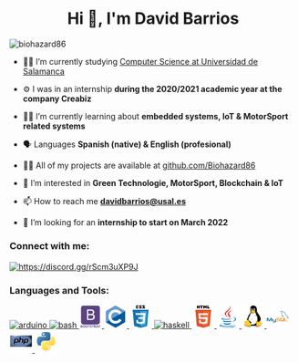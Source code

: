 <h1 align="center">Hi 👋, I'm David Barrios</h1>
<p align="left"> <img src="https://komarev.com/ghpvc/?username=biohazard86&label=Profile%20views&color=0e75b6&style=flat" alt="biohazard86" /> </p>

- 👨‍🎓 I’m currently studying [Computer Science at Universidad de Salamanca](www.usal.es/grado-en-ingenieria-informatica-en-sistemas-de-informacion)

- ⚙️ I was in an internship **during the 2020/2021 academic year at the company Creabiz**

- 👨‍💻 I’m currently learning about **embedded systems, IoT & MotorSport related systems**

- 🗣️ Languages **Spanish (native) & English (profesional)**

- 👨‍💻 All of my projects are available at [github.com/Biohazard86](github.com/Biohazard86)

- 🤔 I’m interested in **Green Technologie, MotorSport, Blockchain & IoT**

- 📫 How to reach me **davidbarrios@usal.es**

- 🤝 I’m looking for an **internship to start on March 2022**

<h3 align="left">Connect with me:</h3>
<p align="left">
<a href="https://discord.gg/https://discord.gg/rScm3uXP9J" target="blank"><img align="center" src="https://raw.githubusercontent.com/rahuldkjain/github-profile-readme-generator/master/src/images/icons/Social/discord.svg" alt="https://discord.gg/rScm3uXP9J" height="30" width="40" /></a>
</p>

<h3 align="left">Languages and Tools:</h3>
<p align="left"> <a href="https://www.arduino.cc/" target="_blank"> <img src="https://cdn.worldvectorlogo.com/logos/arduino-1.svg" alt="arduino" width="40" height="40"/> </a> <a href="https://www.gnu.org/software/bash/" target="_blank"> <img src="https://www.vectorlogo.zone/logos/gnu_bash/gnu_bash-icon.svg" alt="bash" width="40" height="40"/> </a> <a href="https://getbootstrap.com" target="_blank"> <img src="https://raw.githubusercontent.com/devicons/devicon/master/icons/bootstrap/bootstrap-plain-wordmark.svg" alt="bootstrap" width="40" height="40"/> </a> <a href="https://www.cprogramming.com/" target="_blank"> <img src="https://raw.githubusercontent.com/devicons/devicon/master/icons/c/c-original.svg" alt="c" width="40" height="40"/> </a> <a href="https://www.w3schools.com/css/" target="_blank"> <img src="https://raw.githubusercontent.com/devicons/devicon/master/icons/css3/css3-original-wordmark.svg" alt="css3" width="40" height="40"/> </a> <a href="https://www.haskell.org/" target="_blank"> <img src="https://upload.wikimedia.org/wikipedia/commons/1/1c/Haskell-Logo.svg" alt="haskell" width="40" height="40"/> </a> <a href="https://www.w3.org/html/" target="_blank"> <img src="https://raw.githubusercontent.com/devicons/devicon/master/icons/html5/html5-original-wordmark.svg" alt="html5" width="40" height="40"/> </a> <a href="https://www.java.com" target="_blank"> <img src="https://raw.githubusercontent.com/devicons/devicon/master/icons/java/java-original.svg" alt="java" width="40" height="40"/> </a> <a href="https://www.linux.org/" target="_blank"> <img src="https://raw.githubusercontent.com/devicons/devicon/master/icons/linux/linux-original.svg" alt="linux" width="40" height="40"/> </a> <a href="https://www.mysql.com/" target="_blank"> <img src="https://raw.githubusercontent.com/devicons/devicon/master/icons/mysql/mysql-original-wordmark.svg" alt="mysql" width="40" height="40"/> </a> <a href="https://www.php.net" target="_blank"> <img src="https://raw.githubusercontent.com/devicons/devicon/master/icons/php/php-original.svg" alt="php" width="40" height="40"/> </a> <a href="https://www.python.org" target="_blank"> <img src="https://raw.githubusercontent.com/devicons/devicon/master/icons/python/python-original.svg" alt="python" width="40" height="40"/> </a> </p>


<p
 random = "rahuldkjain.github.io/gh-profile-readme-generator/"
>
